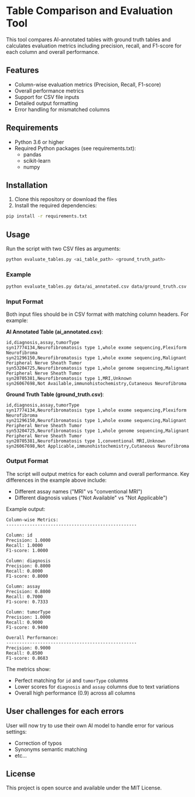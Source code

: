 # Table Comparison and Evaluation Tool

This tool compares AI-annotated tables with ground truth tables and calculates evaluation metrics including precision, recall, and F1-score for each column and overall performance.

## Features

- Column-wise evaluation metrics (Precision, Recall, F1-score)
- Overall performance metrics
- Support for CSV file inputs
- Detailed output formatting
- Error handling for mismatched columns

## Requirements

- Python 3.6 or higher
- Required Python packages (see requirements.txt):
  - pandas
  - scikit-learn
  - numpy

## Installation

1. Clone this repository or download the files
2. Install the required dependencies:
```bash
pip install -r requirements.txt
```

## Usage

Run the script with two CSV files as arguments:
```bash
python evaluate_tables.py <ai_table_path> <ground_truth_path>
```

### Example

```bash
python evaluate_tables.py data/ai_annotated.csv data/ground_truth.csv
```

### Input Format

Both input files should be in CSV format with matching column headers. For example:

**AI Annotated Table (ai_annotated.csv)**:
```csv
id,diagnosis,assay,tumorType
syn17774134,Neurofibromatosis type 1,whole exome sequencing,Plexiform Neurofibroma
syn21296150,Neurofibromatosis type 1,whole exome sequencing,Malignant Peripheral Nerve Sheath Tumor
syn53204725,Neurofibromatosis type 1,whole genome sequencing,Malignant Peripheral Nerve Sheath Tumor
syn20705381,Neurofibromatosis type 1,MRI,Unknown
syn26067698,Not Available,immunohistochemistry,Cutaneous Neurofibroma
```

**Ground Truth Table (ground_truth.csv)**:
```csv
id,diagnosis,assay,tumorType
syn17774134,Neurofibromatosis type 1,whole exome sequencing,Plexiform Neurofibroma
syn21296150,Neurofibromatosis type 1,whole exome sequencing,Malignant Peripheral Nerve Sheath Tumor
syn53204725,Neurofibromatosis type 1,whole genome sequencing,Malignant Peripheral Nerve Sheath Tumor
syn20705381,Neurofibromatosis type 1,conventional MRI,Unknown
syn26067698,Not Applicable,immunohistochemistry,Cutaneous Neurofibroma
```

### Output Format

The script will output metrics for each column and overall performance. Key differences in the example above include:
- Different assay names ("MRI" vs "conventional MRI")
- Different diagnosis values ("Not Available" vs "Not Applicable")

Example output:

```
Column-wise Metrics:
--------------------------------------------------

Column: id
Precision: 1.0000
Recall: 1.0000
F1-score: 1.0000

Column: diagnosis
Precision: 0.8000
Recall: 0.8000
F1-score: 0.8000

Column: assay
Precision: 0.8000
Recall: 0.7000
F1-score: 0.7333

Column: tumorType
Precision: 1.0000
Recall: 0.9000
F1-score: 0.9400

Overall Performance:
--------------------------------------------------
Precision: 0.9000
Recall: 0.8500
F1-score: 0.8683
```

The metrics show:
- Perfect matching for `id` and `tumorType` columns
- Lower scores for `diagnosis` and `assay` columns due to text variations
- Overall high performance (0.9) across all columns

## User challenges for each errors

User will now try to use their own AI model to handle error for various settings:
- Correction of typos
- Synonyms semantic matching
- etc...

## License

This project is open source and available under the MIT License. 